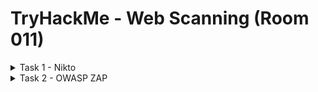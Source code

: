 #  TryHackMe - Web Scanning (Room 011)

<details><summary>Task 1 - Nikto</summary>
<p>

## Task 1.1

### Q: What switch do we use to set the target host?

A: -h

## Task 1.2

### Q: Websites do not always properly redirect to their secure transport port and can sometimes have different issues depending on the manner in which they are scanned. How do we disable secure transport?

A: -nossl

## Task 1.3

### Q: How about the opposite, how do we force secure transport?

A: -ssl

## Task 1.4

### Q: What if we want to set a specific port to scan?

A: -p

## Task 1.5

### Q: As the web is constantly evolving, so is Nikto. A database of vulnerabilities represents a core component to this web scanner. How do we verify that this database is working and free from error?

A: -dbcheck

## Task 1.6

### Q: If instructed to, Nikto will attempt to guess and test both files within directories as well as usernames. Which switch and numerical value do we use to set Nikto to enumerate usernames in Apache? Keep in mind this option is deprecated in favour of plugins, however, it is still a great option to be aware of

A: -mutate 3

## Task 1.7

### Q: Suppose we know the username and password for a web forum, how do we set Nikto to do a credentialed check? Suppose the username is admin and the password is PrettyAwesomePassword1234

A: -id admin:PrettyAwesomePassword1234

## Task 1.8

### Q: Scan the target machine, what web server do we discover and what version is it?

A: Apache/2.4.7

## Task 1.9

### Q: This box is vulnerable to very poor directory control due to it's web server version. What directory is indexed that really shouldn't be?

A: config

## Task 1.10

### Q: Nikto scans can take a while to fully complete, which switch do we set in order to limit the scan to end at a certain time?

A: -until

## Task 1.11

### Q: How do we list all of the plugins that are available?

A: -list-plugins

## Task 1.12

### Q: On the flip-side of the database, plugins represent another core component to Nikto. Which switch do we use to instruct Nikto to use plugin checks to find out of data software on the target host? Keep in mind that when testing this command, we need to specify the host we intend to run this against. For submitting the answer, use only the base command with the out of data option

A: -Plugins outdated

## Task 1.13

### Q: Finally, what if we would like to use our plugins to run a series of standard tests against the target host?

A: -Plugins tests

</p>
</details>

<details><summary>Task 2 - OWASP ZAP</summary>
<p>
	
## Task 2.2

### Q: Launch ZAP, what option do we set in order to specify what we are attacking?

A: URL to attack

## Task 2.3

### Q: Launch the attack against our target

Note: During this attack, you may notice this is very similiar to Nikto. Similiar to Nessus vs. OpenVAS, Nikto and ZAP both offer different perspectives on a host and, as such, it is useful to know how to leverage both scanning tools in order to maximize your own visibility in a situation wherein 'noise' does not particularly matter

## Task 2.4

### Q: ZAP will discover a file that typically contains pages which well-behaved web indexing engines will read in order to know which sections of a site to avoid. What is the name of this file?

A: robots.txt

## Task 2.5

### Q: One entry is included in the disallow section of this file, what is it?

A: /

## Task 2.6

### Q: ZAP will find a directory that contains images for our applications, what is the path for that directory? 

A: /dvwa/images

## Task 2.7

### Q: This website does not force a secure connection by default and ZAP is not pleased with it. Which related cookie is ZAP upset about?

A: HttpOnly

## Task 2.8

### Q: Featured in various rooms on TryHackMe, XSS is a vicious attack that is becoming ever more common on the open web. What alert does ZAP produce to let us know that this site is vulnerable to XSS? 

A: Web Browser XSS Protection Not Enabled

## Task 2.9

### Q: The ZAP proxy spider represents the component responsible for 'crawling' the site. What site is found to be out of scope?

A: http://www.dvwa.co.uk

## Task 2.10

### Q: ZAP will use primarily two methods in order to scan a website, which of these two HTTP methods requests content?

A: GET

## Task 2.11

### Q: Which option attempts to submit content to the website?

A: POST

</p>
</details>